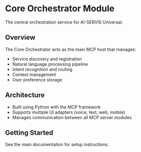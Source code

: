 # Core Orchestrator Module

The central orchestration service for AI-SERVIS Universal.

## Overview
The Core Orchestrator acts as the main MCP host that manages:
- Service discovery and registration
- Natural language processing pipeline
- Intent recognition and routing
- Context management
- User preference storage

## Architecture
- Built using Python with the MCP framework
- Supports multiple UI adapters (voice, text, web, mobile)
- Manages communication between all MCP server modules

## Getting Started
See the main documentation for setup instructions.
